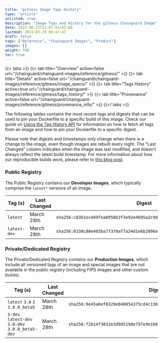 ```yaml
---
title: "gitness Image Tags History"
type: "article"
unlisted: true
description: "Image Tags and History for the gitness Chainguard Image"
date: 2023-06-22T11:07:52+02:00
lastmod: 2024-03-29 00:47:42
draft: false
tags: ["Reference", "Chainguard Images", "Product"]
images: []
weight: 700
toc: true
---
```


{{< tabs >}}
{{< tab title="Overview" active=false url="/chainguard/chainguard-images/reference/gitness/" >}}
{{< tab title="Details" active=false url="/chainguard/chainguard-images/reference/gitness/image_specs/" >}}
{{< tab title="Tags History" active=true url="/chainguard/chainguard-images/reference/gitness/tags_history/" >}}
{{< tab title="Provenance" active=false url="/chainguard/chainguard-images/reference/gitness/provenance_info/" >}}
{{</ tabs >}}

The following tables contains the most recent tags and digests that can be used to pin your Dockerfile to a specific build of this image. Check our guide on [Using the Tag History API](/chainguard/chainguard-images/using-the-tag-history-api/) for information on how to fetch all tags from an image and how to pin your Dockerfile to a specific digest.

Please note that digests and timestamps only change when there is a change to the image, even though images are rebuilt every night. The "Last Changed" column indicates when the image was last modified, and doesn't always reflect the latest build timestamp. For more information about how our reproducible builds work, please refer to [this blog post](https://www.chainguard.dev/unchained/reproducing-chainguards-reproducible-image-builds).

### Public Registry
The Public Registry contains our **Developer Images**, which typically comprise the `latest*` versions of an image.

| Tag (s)       | Last Changed | Digest                                                                    |
|---------------|--------------|---------------------------------------------------------------------------|
|  `latest`     | March 28th   | `sha256:c83b1ecd49fea0958b3f3e92e4695a2c9dc886a1cfd673845b9beac7ef635249` |
|  `latest-dev` | March 28th   | `sha256:6330c80e405ba77370af7a24d1e6b2096e2c26f0f74a82ecfec9bb714f2338ce` |


### Private/Dedicated Registry
The Private/Dedicated Registry contains our **Production Images**, which include all versioned tags of an image and special images that are not available in the public registry (including FIPS images and other custom builds).

| Tag (s)                                           | Last Changed | Digest                                                                    |
|---------------------------------------------------|--------------|---------------------------------------------------------------------------|
|  `latest` `3.0` `3` `3.0.0_beta5`                 | March 28th   | `sha256:9e45a6ef0329e840054375cd4c136a5d00b1809e4dfa5782c70b1dba53c43c2f` |
|  `3-dev` `latest-dev` `3.0-dev` `3.0.0_beta5-dev` | March 28th   | `sha256:f2b14f3832e3d9d519de797e9e1b6118c984640ab152da2a5eedf71cf1fda830` |

